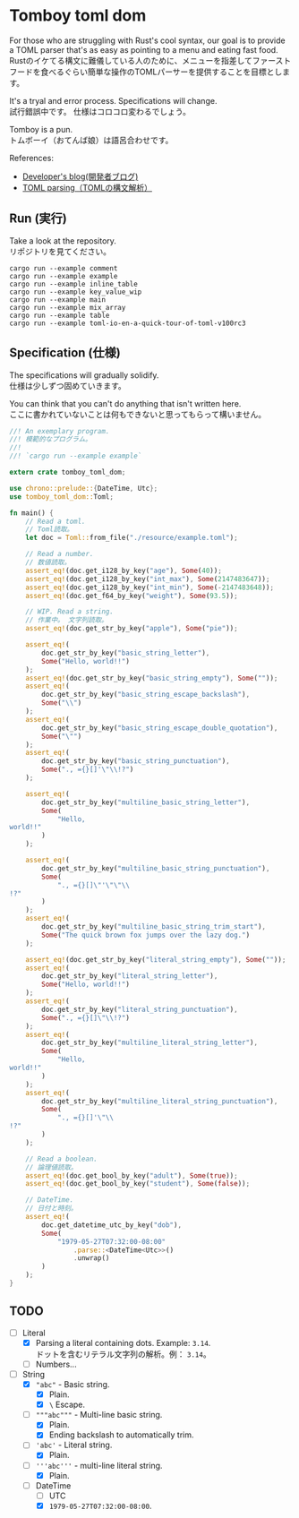 # Tomboy toml dom

For those who are struggling with Rust's cool syntax, our goal is to provide a TOML parser that's as easy as pointing to a menu and eating fast food.  
Rustのイケてる構文に難儀している人のために、メニューを指差してファーストフードを食べるぐらい簡単な操作のTOMLパーサーを提供することを目標とします。  

It's a tryal and error process. Specifications will change.  
試行錯誤中です。 仕様はコロコロ変わるでしょう。  

Tomboy is a pun.  
トムボーイ（おてんば娘）は語呂合わせです。  

References:  

* [Developer's blog(開発者ブログ)](https://crieit.net/drafts/5f8094a14a0cf)
* [TOML parsing（TOMLの構文解析）](https://crieit.net/posts/TOML-parsing-TOML)

## Run (実行)

Take a look at the repository.  
リポジトリを見てください。  

```shell
cargo run --example comment
cargo run --example example
cargo run --example inline_table
cargo run --example key_value_wip
cargo run --example main
cargo run --example mix_array
cargo run --example table
cargo run --example toml-io-en-a-quick-tour-of-toml-v100rc3
```

## Specification (仕様)

The specifications will gradually solidify.  
仕様は少しずつ固めていきます。  

You can think that you can't do anything that isn't written here.  
ここに書かれていないことは何もできないと思ってもらって構いません。  

```rust
//! An exemplary program.
//! 模範的なプログラム。
//!
//! `cargo run --example example`

extern crate tomboy_toml_dom;

use chrono::prelude::{DateTime, Utc};
use tomboy_toml_dom::Toml;

fn main() {
    // Read a toml.
    // Toml読取。
    let doc = Toml::from_file("./resource/example.toml");

    // Read a number.
    // 数値読取。
    assert_eq!(doc.get_i128_by_key("age"), Some(40));
    assert_eq!(doc.get_i128_by_key("int_max"), Some(2147483647));
    assert_eq!(doc.get_i128_by_key("int_min"), Some(-2147483648));
    assert_eq!(doc.get_f64_by_key("weight"), Some(93.5));

    // WIP. Read a string.
    // 作業中。 文字列読取。
    assert_eq!(doc.get_str_by_key("apple"), Some("pie"));

    assert_eq!(
        doc.get_str_by_key("basic_string_letter"),
        Some("Hello, world!!")
    );
    assert_eq!(doc.get_str_by_key("basic_string_empty"), Some(""));
    assert_eq!(
        doc.get_str_by_key("basic_string_escape_backslash"),
        Some("\\")
    );
    assert_eq!(
        doc.get_str_by_key("basic_string_escape_double_quotation"),
        Some("\"")
    );
    assert_eq!(
        doc.get_str_by_key("basic_string_punctuation"),
        Some("., ={}[]'\"\\!?")
    );

    assert_eq!(
        doc.get_str_by_key("multiline_basic_string_letter"),
        Some(
            "Hello,
world!!"
        )
    );

    assert_eq!(
        doc.get_str_by_key("multiline_basic_string_punctuation"),
        Some(
            "., ={}[]\"'\"\"\\
!?"
        )
    );
    assert_eq!(
        doc.get_str_by_key("multiline_basic_string_trim_start"),
        Some("The quick brown fox jumps over the lazy dog.")
    );

    assert_eq!(doc.get_str_by_key("literal_string_empty"), Some(""));
    assert_eq!(
        doc.get_str_by_key("literal_string_letter"),
        Some("Hello, world!!")
    );
    assert_eq!(
        doc.get_str_by_key("literal_string_punctuation"),
        Some("., ={}[]\"\\!?")
    );
    assert_eq!(
        doc.get_str_by_key("multiline_literal_string_letter"),
        Some(
            "Hello,
world!!"
        )
    );
    assert_eq!(
        doc.get_str_by_key("multiline_literal_string_punctuation"),
        Some(
            "., ={}[]'\"\\
!?"
        )
    );

    // Read a boolean.
    // 論理値読取。
    assert_eq!(doc.get_bool_by_key("adult"), Some(true));
    assert_eq!(doc.get_bool_by_key("student"), Some(false));

    // DateTime.
    // 日付と時刻。
    assert_eq!(
        doc.get_datetime_utc_by_key("dob"),
        Some(
            "1979-05-27T07:32:00-08:00"
                .parse::<DateTime<Utc>>()
                .unwrap()
        )
    );
}
```

## TODO

* [ ] Literal
  * [x] Parsing a literal containing dots. Example: `3.14`.  
      ドットを含むリテラル文字列の解析。例： `3.14`。
  * [ ] Numbers...
* [ ] String
  * [x] `"abc"` - Basic string.
    * [x] Plain.
    * [x] `\` Escape.
  * [ ] `"""abc"""` - Multi-line basic string.
    * [x] Plain.
    * [x] Ending backslash to automatically trim.
  * [ ] `'abc'` - Literal string.
    * [x] Plain.
  * [ ] `'''abc'''` - multi-line literal string.
    * [x] Plain.
  * [ ] DateTime
    * [ ]  UTC
      * [x] `1979-05-27T07:32:00-08:00`.
